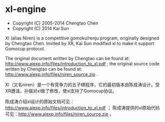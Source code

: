 xl-engine
=========

* Copyright (C) 2005-2014 Chengtao Chen
* Copyright (C) 2014 Kai Sun

Xl (alias Niren) is a competitive gomoku/renju program, originally designed by Chengtao Chen. Invited by XR, Kai Sun modified xl to make it support Gomocup protocol.

The original document written by Chengtao can be found at: http://www.aiexp.info/files/introduction_to_xl.pdf ; the original source code written by Chengtao can be found at: http://www.aiexp.info/files/niren_source.zip .


Xl（又名niren）是一个有竞争力的五子棋程序，它的最初版本由陈成涛设计。受XR邀请，孙锴对xl做了修改，使xl支持了Gomocup协议。

陈成涛介绍xl设计的原始文档可见：http://www.aiexp.info/files/introduction_to_xl.pdf ； 陈成涛提供的xl原始代码可见：http://www.aiexp.info/files/niren_source.zip 。
